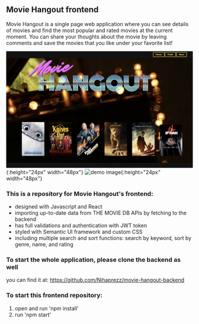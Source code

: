 ## Movie Hangout frontend
Movie Hangout is a single page web application where you can see details of movies and find the most popular and rated movies at the current moment. You can share your thoughts about the movie by leaving comments and save the movies that you like under your favorite list!

![demo image](src/Images/mvh1.png){:height="24px" width="48px"}
![demo image](src/Images/mvh2.png){:height="24px" width="48px"}


### This is a repository for Movie Hangout's frontend:
 - designed with Javascript and React
 - importing up-to-date data from THE MOVIE DB APIs by fetching to the backend
 - has full validations and authentication with JWT token
 - styled with Semantic UI framework and custom CSS
 - including multiple search and sort functions: search by keyword, sort by genre, name, and rating
 
### To start the whole application, please clone the backend as well
  you can find it at: https://github.com/Nihaprezz/movie-hangout-backend

### To start this frontend repository:
 1. open and run 'npm install'
 2. run 'npm start'

